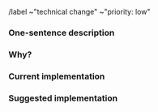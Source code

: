 /label ~"technical change" ~"priority: low"

<!--
    This template is for changes that do not affect the behaviour of the website.

    Examples:

     * Changes in CI
     * Refactoring of code
     * Technicie-facing documentation
-->

### One-sentence description

<!-- Please provide a brief description of the issue. Don't go into specifics. -->

### Why?

<!-- Please motivate why we should invest into this change -->

### Current implementation

<!-- If relevant, describe how it's done currently -->

### Suggested implementation

<!-- Provide (a) suggestion(s) for how we could approach this -->
